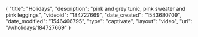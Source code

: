{
    "title": "Holidays",
    "description": "pink and grey tunic, pink sweater and pink leggings",
    "videoid": "184727669",
    "date_created": "1543680709",
    "date_modified": "1546466795",
    "type": "captivate",
    "layout": "video",
    "url": "\/v\/holidays\/184727669"
}